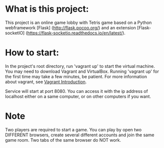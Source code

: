 # What is this project:
This project is an online game lobby with Tetris game based on a Python webframework [Flask] (http://flask.pocoo.org/) and an extension [Flask-socketIO] (https://flask-socketio.readthedocs.io/en/latest/). 

# How to start:
In the project's root directory, run 'vagrant up' to start the virtual machine. You may need to download Vagrant and VirtualBox. Running 'vagrant up' for the first time may take a few minutes, be patient. For more information about vagrant, see [Vagrant Introduction](https://www.vagrantup.com/intro/index.html).  

Service will start at port 8080. You can access it with the ip address of localhost either on a same computer, or on other computers if you want.  

# Note
Two players are required to start a game. You can play by open two DIFFERENT browsers, create several different accounts and join the same game room. Two tabs of the same browser do NOT work.

